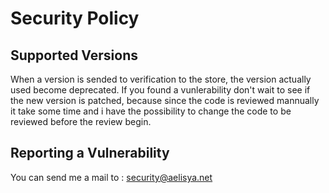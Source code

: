 # Security Policy

## Supported Versions

When a version is sended to verification to the store, the version actually used become deprecated.
If you found a vunlerability don't wait to see if the new version is patched, because since the code is reviewed mannually it take some time and i have the possibility to change the code to be reviewed before the review begin.

## Reporting a Vulnerability

You can send me a mail to : security@aelisya.net
